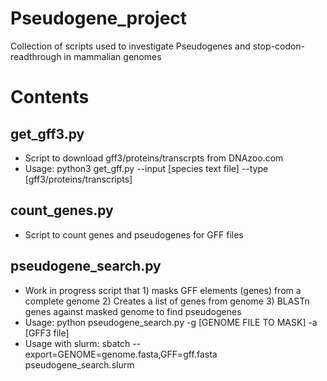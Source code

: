 # Pseudogene_project
Collection of scripts used to investigate Pseudogenes and stop-codon-readthrough in mammalian genomes

# Contents 
## get_gff3.py
- Script to download gff3/proteins/transcrpts from DNAzoo.com
- Usage: python3 get_gff.py --input [species text file] --type [gff3/proteins/transcripts]

## count_genes.py
- Script to count genes and pseudogenes for GFF files

## pseudogene_search.py
- Work in progress script that 1) masks GFF elements (genes) from a complete genome 2) Creates a list of genes from genome 3) BLASTn genes against masked genome to find pseudogenes  
- Usage: python pseudogene_search.py -g [GENOME FILE TO MASK] -a [GFF3 file]
- Usage with slurm: sbatch --export=GENOME=genome.fasta,GFF=gff.fasta pseudogene_search.slurm
